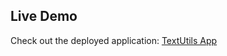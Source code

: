 ## Live Demo

Check out the deployed application: [TextUtils App](https://vikasyelgar.github.io/textutils)
